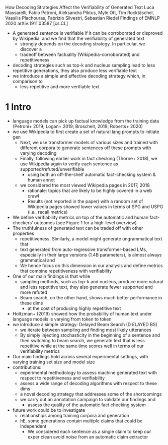 How Decoding Strategies Affect the Verifiability of Generated Text
Luca Massarelli, Fabio Petroni, Aleksandra Piktus, Myle Ott, Tim Rocktäschel,
  Vassilis Plachouras, Fabrizio Silvestri, Sebastian Riedel
Findings of EMNLP 2020 arXiv:1911.03587 [cs.CL]

* A generated sentence is verifiable if it can be corroborated or disproved by
  Wikipedia, and we find that the verifiability of generated text
  * strongly depends on the decoding strategy.  In particular, we discover a
  * tradeoff between factuality (Wikipedia-corroborated) and repetitiveness
* decoding strategies such as top-k and nucleus sampling lead to
  less repetitive generations, they also produce less verifiable text
* we introduce a simple and effective decoding strategy which, in comparison to
  * less repetitive and more verifiable text

# 1 Intro

* language models can pick up factual knowledge from the training data
  (Petroni+ 2019; Logan+ 2019; Broscheit, 2019; Roberts+ 2020)
* we use Wikipedia to first create a set of natural lang prompts to initiate gen
  * Next, we use transformer models of various sizes and trained with different
    corpora to generate sentences off these prompts with varying decoding
  * Finally, following earlier work in fact checking (Thorne+ 2018), we use
    Wikipedia again to verify each sentence as supported/refuted/unverifiable
    * using both an off-the-shelf automatic fact-checking system & human annot
  * we considered the most viewed Wikipedia pages in 2017, 2018
    * rationale: topics that are likely to be highly covered in a web crawl
    * Results (not reported in the paper) with a random set of Wikipedia pages
      showed lower values in terms of SPG and USPG (i.e., recall metrics)
* We define verifiability metrics on top of the automatic and human
  fact-checkers’ outcomes (see Figure 1 for a high-level overview)
* The truthfulness of generated text can be traded off with other properties
  * repetitiveness. Similarly, a model might generate ungrammatical text that
  * text generated from auto-regressive transformer-based LMs, especially in
    their large versions (1.4B parameters), is almost always grammatical and
  * We hence focus on this dimension in our analysis and define metrics that
    combine repetitiveness with verifiability
* One of our main findings is that while
  * sampling methods, such as top-k and nucleus, produce more natural and less
    repetitive text, they also generate fewer supported and more refuted
  * Beam search, on the other hand, shows much better performance in these dims
    * at the cost of producing highly repetitive text
* Holtzman+ (2019) showed how the probability of human text under language
  models is varying from token to token
* we introduce a simple strategy: Delayed Beam Search (D ELAYED BS)
  * we iterate between sampling and finding most likely utterances
  * By simply injecting stochasticity in the beginning of a sentence and then
    switching to beam search, we generate text that is less repetitive while at
    the same time scores well in terms of our verifiability metrics
* Our main findings hold across several experimental settings, with varying
  training set size and model size
* contributions:
  * experimental methodology to assess machine generated text with respect to
    repetitiveness and verifiability
  * assess a wide range of decoding algorithms with respect to these dims
  * a novel decoding strategy that addresses some of the shortcomings
  * we carry out an annotation campaign to validate our findings and
    * assess the quality of the automatic fact checking system
* future work could be to investigate
  * relationships among training corpora and generation
  * hE, some generations contain multiple claims that could be independent
    * We considered each sentence as a single claim to keep our exper clean
      avoid noise from an automatic claim extractor
